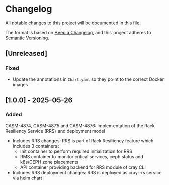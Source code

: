 # Changelog
All notable changes to this project will be documented in this file.

The format is based on [Keep a Changelog](https://keepachangelog.com/en/1.0.0/),
and this project adheres to [Semantic Versioning](https://semver.org/spec/v2.0.0.html).

## [Unreleased]

### Fixed
- Update the annotations in `Chart.yaml` so they point to the correct Docker images

## [1.0.0] - 2025-05-26
### Added
CASM-4874, CASM-4875 and CASM-4876: Implementation of the Rack Resiliency Service (RRS) and deployment model

- Includes RRS changes: RRS is part of Rack Resiliency feature which includes 3 containers:
    - Init container to perform required initialization for RRS
    - RMS container to monitor critical services, ceph status and k8s/CEPH zone placements
    - API container providing backend for RRS module of cray CLI
- Includes RRS deployment changes: RRS is deployed as cray-rrs service via helm chart
